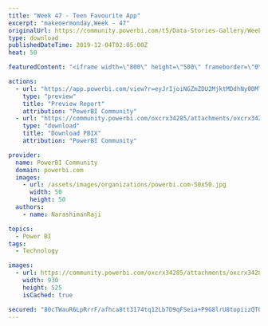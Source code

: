 ```yaml
---
title: "Week 47 - Teen Favourite App"
excerpt: "makeoermonday,Week - 47"
originalUrl: https://community.powerbi.com/t5/Data-Stories-Gallery/Week-47-Teen-Favourite-App/m-p/864764
type: download
publishedDateTime: 2019-12-04T02:05:00Z
heat: 50

featuredContent: "<iframe width=\"800\" height=\"500\" frameborder=\"0\" src=\"https://app.powerbi.com/view?r=eyJrIjoiNGZmZDU2MjktMDdhNy00MTA4LWJlOGMtMzc1MDQ2YzliOGMwIiwidCI6IjY4YzRkZWNhLWQxODEtNDNmMi1hMmJlLWY2ODQzMTIwMjNhOCIsImMiOjEwfQ%3D%3D\"></iframe>"

actions:
  - url: "https://app.powerbi.com/view?r=eyJrIjoiNGZmZDU2MjktMDdhNy00MTA4LWJlOGMtMzc1MDQ2YzliOGMwIiwidCI6IjY4YzRkZWNhLWQxODEtNDNmMi1hMmJlLWY2ODQzMTIwMjNhOCIsImMiOjEwfQ%3D%3D"
    type: "preview"
    title: "Preview Report"
    attribution: "PowerBI Community"
  - url: "https://community.powerbi.com/oxcrx34285/attachments/oxcrx34285/DataStoriesGallery/3175/2/Week%2047.pbix"
    type: "download"
    title: "Download PBIX"
    attribution: "PowerBI Community"

provider:
  name: PowerBI Community
  domain: powerbi.com
  images:
    - url: /assets/images/organizations/powerbi.com-50x50.jpg
      width: 50
      height: 50
  authors:
    - name: NarashimanRaji

topics:
  - Power BI
tags:
  - Technology

images:
  - url: https://community.powerbi.com/oxcrx34285/attachments/oxcrx34285/DataStoriesGallery/3175/1/Week%2047.PNG
    width: 930
    height: 525
    isCached: true

secured: "80cTWauR6LpRrrF/afhca8tt3174tq12Lb7D9qFSeia+P9G8lrU8topiizQTOELaawlxfGXmByVVCHXV9mwwvYsnG03vggWUnDQsGpSJTfO3WJCPIiUChIUvq34HRosXYxRg/gjWLAwlODOASAIfoGVhZqaLAK5tzKfye15a5VhigtR4lByrcnOgNax0QB0bRrsTE28OSrXaOGV1v8ATEc6jz23ZRIKrc2D7ZKKoWmdNhUq2rOcTLU5cx6kKBR5khkTNzSem92fVqtY/1XYMK9ZaLyRlpFhXGQBfIK2VtslkM5xsTHbu/Q4Yxf19gDN2v2L5NaWNnXtCKC8vFgogPAgIYZNMvlKZR5wH+Xpyxhw8LRXhTAIao7IvIC8nuPpFV82FvvE4CUgaU/N4pAJMng==;3i2WaUe+gGPOgWEdSKU13w=="
---
```


